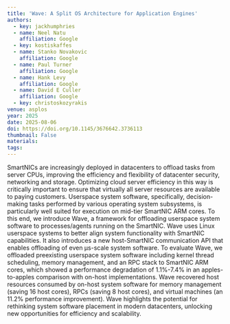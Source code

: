 ```yaml
---
title: 'Wave: A Split OS Architecture for Application Engines'
authors:
  - key: jackhumphries
  - name: Neel Natu
    affiliation: Google
  - key: kostiskaffes
  - name: Stanko Novakovic
    affiliation: Google
  - name: Paul Turner
    affiliation: Google
  - name: Hank Levy
    affiliation: Google
  - name: David E Culler
    affiliation: Google
  - key: christoskozyrakis
venue: asplos
year: 2025
date: 2025-08-06
doi: https://doi.org/10.1145/3676642.3736113
thumbnail: False
materials:
tags:
---
```

SmartNICs are increasingly deployed in datacenters to offload tasks from server CPUs, improving the efficiency and flexibility of datacenter security, networking and storage. Optimizing cloud server efficiency in this way is critically important to ensure that virtually all server resources are available to paying customers. Userspace system software, specifically, decision-making tasks performed by various operating system subsystems, is particularly well suited for execution on mid-tier SmartNIC ARM cores. To this end, we introduce Wave, a framework for offloading userspace system software to processes/agents running on the SmartNIC. Wave uses Linux userspace systems to better align system functionality with SmartNIC capabilities. It also introduces a new host-SmartNIC communication API that enables offloading of even μs-scale system software. To evaluate Wave, we offloaded preexisting userspace system software including kernel thread scheduling, memory management, and an RPC stack to SmartNIC ARM cores, which showed a performance degradation of 1.1%-7.4% in an apples-to-apples comparison with on-host implementations. Wave recovered host resources consumed by on-host system software for memory management (saving 16 host cores), RPCs (saving 8 host cores), and virtual machines (an 11.2% performance improvement). Wave highlights the potential for rethinking system software placement in modern datacenters, unlocking new opportunities for efficiency and scalability.
